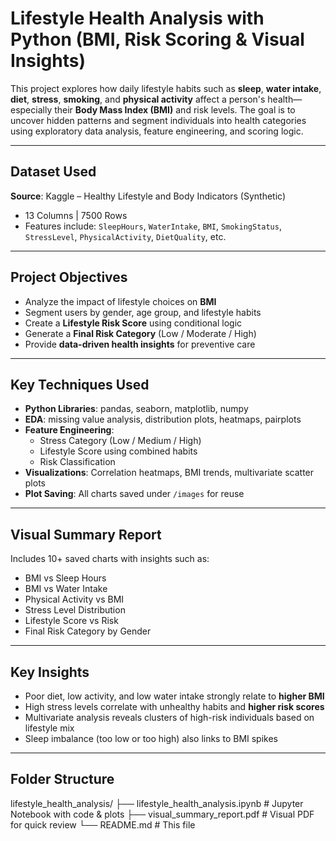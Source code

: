 # Lifestyle Health Analysis with Python (BMI, Risk Scoring & Visual Insights)

This project explores how daily lifestyle habits such as **sleep**, **water intake**, **diet**, **stress**, **smoking**, and **physical activity** affect a person's health—especially their **Body Mass Index (BMI)** and risk levels. The goal is to uncover hidden patterns and segment individuals into health categories using exploratory data analysis, feature engineering, and scoring logic.

---

##  Dataset Used

**Source**: Kaggle – Healthy Lifestyle and Body Indicators (Synthetic)

- 13 Columns | 7500 Rows  
- Features include: `SleepHours`, `WaterIntake`, `BMI`, `SmokingStatus`, `StressLevel`, `PhysicalActivity`, `DietQuality`, etc.

---

##  Project Objectives

- Analyze the impact of lifestyle choices on **BMI**
- Segment users by gender, age group, and lifestyle habits
- Create a **Lifestyle Risk Score** using conditional logic
- Generate a **Final Risk Category** (Low / Moderate / High)
- Provide **data-driven health insights** for preventive care

---

##  Key Techniques Used

- **Python Libraries**: pandas, seaborn, matplotlib, numpy
- **EDA**: missing value analysis, distribution plots, heatmaps, pairplots
- **Feature Engineering**:
  - Stress Category (Low / Medium / High)
  - Lifestyle Score using combined habits
  - Risk Classification
- **Visualizations**: Correlation heatmaps, BMI trends, multivariate scatter plots
- **Plot Saving**: All charts saved under `/images` for reuse

---

##  Visual Summary Report

Includes 10+ saved charts with insights such as:

- BMI vs Sleep Hours
- BMI vs Water Intake
- Physical Activity vs BMI
- Stress Level Distribution
- Lifestyle Score vs Risk
- Final Risk Category by Gender

---

##  Key Insights

- Poor diet, low activity, and low water intake strongly relate to **higher BMI**
- High stress levels correlate with unhealthy habits and **higher risk scores**
- Multivariate analysis reveals clusters of high-risk individuals based on lifestyle mix
- Sleep imbalance (too low or too high) also links to BMI spikes

---

##  Folder Structure
lifestyle_health_analysis/
├── lifestyle_health_analysis.ipynb # Jupyter Notebook with code & plots
├── visual_summary_report.pdf # Visual PDF for quick review
└── README.md # This file
